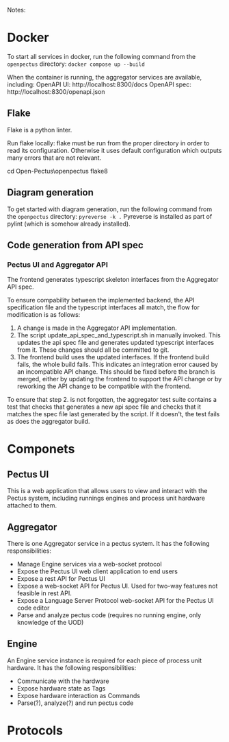 Notes:

# Docker

To start all services in docker, run the following command from the `openpectus` directory:
`docker compose up --build` 

When the container is running, the aggregator services are available, including:
OpenAPI UI: http://localhost:8300/docs
OpenAPI spec: http://localhost:8300/openapi.json


## Flake
Flake is a python linter.

Run flake locally:
flake must be run from the proper directory in order to read its configuration. Otherwise it uses default
configuration which outputs many errors that are not relevant.

cd Open-Pectus\openpectus
flake8

## Diagram generation

To get started with diagram generation, run the following command from the `openpectus` directory:
`pyreverse -k .`
Pyreverse is installed as part of pylint (which is somehow already installed).


## Code generation from API spec

### Pectus UI and Aggregator API

The frontend generates typescript skeleton interfaces from the Aggregator API spec. 

To ensure compability between the implemented backend, the API specification file and the typescript interfaces all match, the flow for modification is as follows:
1. A change is made in the Aggregator API implementation.
2. The script update_api_spec_and_typescript.sh in manually invoked. This updates the api spec file and generates updated typescript interfaces from it. These changes should all be committed to git.
3. The frontend build uses the updated interfaces. If the frontend build fails, the whole build fails. This indicates an integration error caused by an incompatible API change. This should be fixed before the branch is merged, either by updating the frontend to support the API change or by reworking the API change to be compatible with the frontend.

To ensure that step 2. is not forgotten, the aggregator test suite contains a test that checks that generates a new api spec file and checks that it matches the spec file last generated by the script. If it doesn't, the test fails as does the aggregator build.

# Componets

## Pectus UI

This is a web application that allows users to view and interact with the Pectus system,
including runnings engines and process unit hardware attached to them.

## Aggregator

There is one Aggregator service in a pectus system. It has the following responsibilities:

- Manage Engine services via a web-socket protocol
- Expose the Pectus UI web client application to end users
- Expose a rest API for Pectus UI
- Expose a web-socket API for Pectus UI. Used for two-way features not feasible in rest API.
- Expose a Language Server Protocol web-socket API for the Pectus UI code editor
- Parse and analyze pectus code (requires no running engine, only knowledge of the UOD)

## Engine

An Engine service instance is required for each piece of process unit hardware. It has 
the following responsibilities:

- Communicate with the hardware
- Expose hardware state as Tags
- Expose hardware interaction as Commands
- Parse(?), analyze(?) and run pectus code

# Protocols


